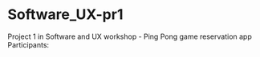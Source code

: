 # Software_UX-pr1
Project 1 in Software and UX workshop - Ping Pong game reservation app
Participants:
